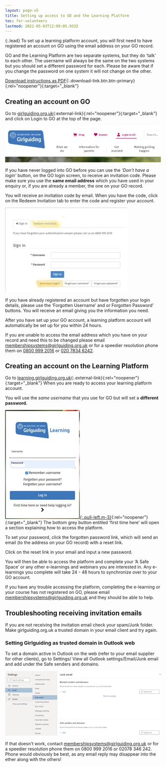 ```yaml
---
layout: page-v5
title: Setting up access to GO and the Learning Platform
toc: for-volunteers
lastmod: 2022-05-03T12:09:05.933Z
---
```

{:.lead}
To set up a learning platform account, you will first need to have registered an account on GO
using the email address on your GO record.

GO and the Learning Platform are two separate systems, but they do ‘talk’ to each other. The username will always be the same on the two systems but you should set a different password for each. Please be aware that if you change the password on one system it will not change on the other.

[Download instructions as PDF](/assets/docs/2022/learning-platform-access-may2022-update.pdf){:.download-link.btn.btn-primary}{:rel="noopener"}{:target="_blank"}

## Creating an account on GO

Go to [girlguiding.org.uk](https://www.girlguiding.org.uk/){:external-link}{:rel="noopener"}{:target="_blank"} and click on Login to GO at the top of the page.

![Girlguiding website homepage showing location of login to GO](/assets/images/2022/03/gghomelogin.webp)

If you have never logged into GO before you can use the *‘Don’t have a login’* button, on the GO
login screen, to receive an invitation code. Please make sure you use the **same email address**
which you have used in your enquiry or, if you are already a member, the one on your GO record.

You will receive an invitation code by email. When you have the code, click on the Redeem
Invitation tab to enter the code and register your account.

![GO Login Screen showing Redeem Invitation tab and Don't have a login button](/assets/images/2022/03/go-login.jpg)

If you have already registered an account but have forgotten your login details, please use the
‘Forgotten Username’ and or Forgotten Password’ buttons. You will receive an email giving you the
information you need.

After you have set up your GO account, a learning platform account will automatically be set up
for you within 24 hours.

If you are unable to access the email address which you have on your record and need this to be
changed please email <membershipsystems@girlguiding.org.uk> or for a speedier resolution phone
them on [0800 999 2016](tel:08009992016) or [020 7834 6242](tel:02078346242).

## Creating an account on the Learning Platform

Go to [learning.girlguiding.org.uk](https://learning.girlguiding.org.uk){:.external-link}{:rel="noopener"}{:target="_blank"} When you are ready to access your learning platform account.

You will use the *same username* that you use for GO but will set a **different password.**

[![Girlguiding Learning login screen](/assets/images/2022/03/learning-platform-login.jpg){:.pull-left.m-3}](https://learning.girlguiding.org.uk){:rel="noopener"}{:target="_blank"}
The bottom grey button entitled ‘first time here’ will open a section explaining how to access the platform.

To set your password, click the forgotten password link, which will send an email (to the address on your GO record) with a reset link.

Click on the reset link in your email and input a new password.

You will then be able to access the platform and complete your ‘A Safe Space’ or any other e-learnings and webinars you are interested in. Any e-learnings you complete will take 24 - 48 hours to synchronize over to your GO account.

If you have any trouble accessing the platform, completing the e-learning or your course has not registered on GO, please email <membershipsystems@girlguiding.org.uk> and they should be able to help.

## Troubleshooting receiving invitation emails

If you are not receiving the invitation email check your spam/Junk folder. Make girlguiding.org.uk a trusted domain in your email client and try again.

### Setting Girlguiding as trusted domain in Outlook web

To set a domain active in Outlook on the web (refer to your email supplier for other clients), go to Settings/ View all Outlook settings/Email/Junk email and add under the Safe senders and domains.

![Outlook on the web settings](/assets/images/2022/04/outlook-web-junk-mail-settings.webp)

If that doesn't work, contact membershipsystems@girlguiding.org.uk or for a speedier resolution phone them on 0800 999 2016 or 02078 346 242. Phone would obviously be best, as any email reply may disappear into the ether along with the others!
